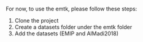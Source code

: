 For now, to use the emtk, please follow these steps:
1. Clone the project
2. Create a datasets folder under the emtk folder
3. Add the datasets (EMIP and AlMadi2018)